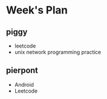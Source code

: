 # Week's Plan

## piggy

- leetcode
- unix network programming practice

## pierpont

- Android
- Leetcode